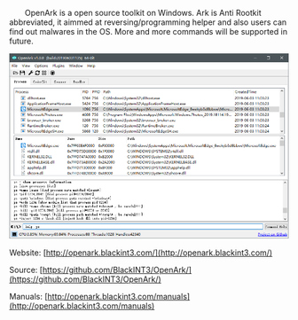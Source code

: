&emsp;&emsp;OpenArk is a open source toolkit on Windows. Ark is Anti Rootkit abbreviated, it aimmed at reversing/programming helper and also users can find out malwares in the OS. More and more commands will be supported in future.

![](preview.png)

Website: [http://openark.blackint3.com/](http://openark.blackint3.com/)
 
Source: [https://github.com/BlackINT3/OpenArk/](https://github.com/BlackINT3/OpenArk/)

Manuals: [http://openark.blackint3.com/manuals](http://openark.blackint3.com/manuals)
